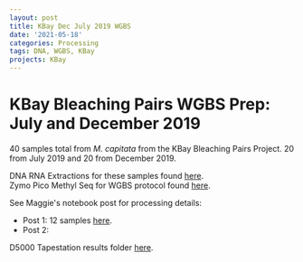 ```yaml
---
layout: post
title: KBay Dec July 2019 WGBS
date: '2021-05-18'
categories: Processing
tags: DNA, WGBS, KBay
projects: KBay
---
```


# KBay Bleaching Pairs WGBS Prep: July and December 2019

40 samples total from *M. capitata* from the KBay Bleaching Pairs Project. 20 from July 2019 and 20 from December 2019.

DNA RNA Extractions for these samples found [here](https://github.com/emmastrand/EmmaStrand_Notebook/blob/master/_posts/2021-01-06-Kbay-Bleaching-2019-DNA-RNA-Extractions.md).  
Zymo Pico Methyl Seq for WGBS protocol found [here](https://meschedl.github.io/MESPutnam_Open_Lab_Notebook/WGBS-PMS-protocol/).

See Maggie's notebook post for processing details:  
- Post 1: 12 samples [here](https://github.com/meschedl/MESPutnam_Open_Lab_Notebook/blob/master/_posts/2021-05-10-Kbay-WGBS-1.md).  
- Post 2:

D5000 Tapestation results folder [here](https://github.com/emmastrand/EmmaStrand_Notebook/tree/master/images/KBay%20WGBS%20D5000).
